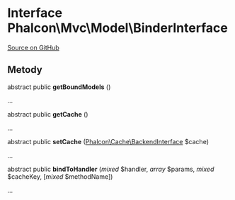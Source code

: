 # Interface **Phalcon\\Mvc\\Model\\BinderInterface**

<a href="https://github.com/phalcon/cphalcon/blob/master/phalcon/mvc/model/binderinterface.zep" class="btn btn-default btn-sm">Source on GitHub</a>

## Metody

abstract public **getBoundModels** ()

...

abstract public **getCache** ()

...

abstract public **setCache** ([Phalcon\Cache\BackendInterface](/en/3.2/api/Phalcon_Cache_BackendInterface) $cache)

...

abstract public **bindToHandler** (*mixed* $handler, *array* $params, *mixed* $cacheKey, [*mixed* $methodName])

...